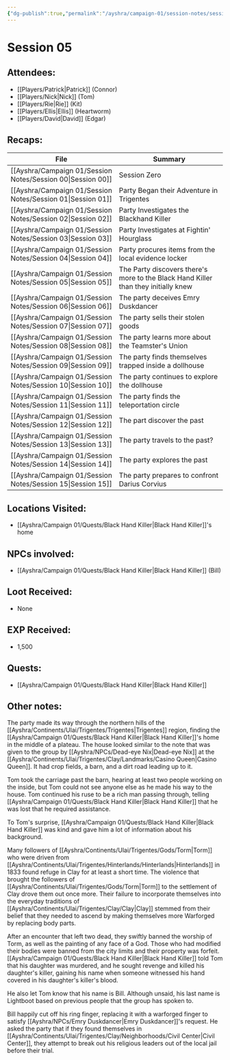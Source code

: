 ```yaml
---
{"dg-publish":true,"permalink":"/ayshra/campaign-01/session-notes/session-05/","tags":["session"],"dgShowLocalGraph":true}
---
```


# Session 05

## Attendees:
- [[Players/Patrick\|Patrick]] (Connor)
- [[Players/Nick\|Nick]] (Tom)
- [[Players/Rie\|Rie]] (Kit)
- [[Players/Ellis\|Ellis]] (Heartworm)
- [[Players/David\|David]] (Edgar)


## Recaps:
| File                                                           | Summary                                                                            |
| -------------------------------------------------------------- | ---------------------------------------------------------------------------------- |
| [[Ayshra/Campaign 01/Session Notes/Session 00\|Session 00]] | Session Zero                                                                       |
| [[Ayshra/Campaign 01/Session Notes/Session 01\|Session 01]] | Party Began their Adventure in Trigentes                                           |
| [[Ayshra/Campaign 01/Session Notes/Session 02\|Session 02]] | Party Investigates the Blackhand Killer                                            |
| [[Ayshra/Campaign 01/Session Notes/Session 03\|Session 03]] | Party Investigates at Fightin' Hourglass                                           |
| [[Ayshra/Campaign 01/Session Notes/Session 04\|Session 04]] | Party procures items from the local evidence locker                                |
| [[Ayshra/Campaign 01/Session Notes/Session 05\|Session 05]] | The Party discovers there's more to the Black Hand Killer than they initially knew |
| [[Ayshra/Campaign 01/Session Notes/Session 06\|Session 06]] | The party deceives Emry Duskdancer                                                 |
| [[Ayshra/Campaign 01/Session Notes/Session 07\|Session 07]] | The party sells their stolen goods                                                 |
| [[Ayshra/Campaign 01/Session Notes/Session 08\|Session 08]] | The party learns more about the Teamster's Union                                   |
| [[Ayshra/Campaign 01/Session Notes/Session 09\|Session 09]] | The party finds themselves trapped inside a dollhouse                              |
| [[Ayshra/Campaign 01/Session Notes/Session 10\|Session 10]] | The party continues to explore the dollhouse                                       |
| [[Ayshra/Campaign 01/Session Notes/Session 11\|Session 11]] | The party finds the teleportation circle                                           |
| [[Ayshra/Campaign 01/Session Notes/Session 12\|Session 12]] | The part discover the past                                                         |
| [[Ayshra/Campaign 01/Session Notes/Session 13\|Session 13]] | The party travels to the past?                                                     |
| [[Ayshra/Campaign 01/Session Notes/Session 14\|Session 14]] | The party explores the past                                                        |
| [[Ayshra/Campaign 01/Session Notes/Session 15\|Session 15]] | The party prepares to confront Darius Corvius                                      |


## Locations Visited:
- [[Ayshra/Campaign 01/Quests/Black Hand Killer\|Black Hand Killer]]'s home
## NPCs involved:
- [[Ayshra/Campaign 01/Quests/Black Hand Killer\|Black Hand Killer]] (Bill)
## Loot Received:
- None
## EXP Received:
- 1,500
## Quests:
- [[Ayshra/Campaign 01/Quests/Black Hand Killer\|Black Hand Killer]]

## Other notes:

The party made its way through the northern hills of the [[Ayshra/Continents/Ulai/Trigentes/Trigentes\|Trigentes]] region, finding the [[Ayshra/Campaign 01/Quests/Black Hand Killer\|Black Hand Killer]]'s home in the middle of a plateau. The house looked similar to the note that was given to the group by [[Ayshra/NPCs/Dead-eye Nix\|Dead-eye Nix]] at the [[Ayshra/Continents/Ulai/Trigentes/Clay/Landmarks/Casino Queen\|Casino Queen]]. It had crop fields, a barn, and a dirt road leading up to it. 

Tom took the carriage past the barn, hearing at least two people working on the inside, but Tom could not see anyone else as he made his way to the house. Tom continued his ruse to be a rich man passing through, telling [[Ayshra/Campaign 01/Quests/Black Hand Killer\|Black Hand Killer]] that he was lost that he required assistance.

To Tom's surprise, [[Ayshra/Campaign 01/Quests/Black Hand Killer\|Black Hand Killer]] was kind and gave him a lot of information about his background. 

Many followers of [[Ayshra/Continents/Ulai/Trigentes/Gods/Torm\|Torm]] who were driven from [[Ayshra/Continents/Ulai/Trigentes/Hinterlands/Hinterlands\|Hinterlands]] in 1833 found refuge in Clay for at least a short time. The violence that brought the followers of [[Ayshra/Continents/Ulai/Trigentes/Gods/Torm\|Torm]] to the settlement of Clay drove them out once more. Their failure to incorporate themselves into the everyday traditions of [[Ayshra/Continents/Ulai/Trigentes/Clay/Clay\|Clay]] stemmed from their belief that they needed to ascend by making themselves more Warforged by replacing body parts. 

After an encounter that left two dead, they swiftly banned the worship of Torm, as well as the painting of any face of a God. Those who had modified their bodies were banned from the city limits and their property was forfeit. [[Ayshra/Campaign 01/Quests/Black Hand Killer\|Black Hand Killer]] told Tom that his daughter was murdered, and he sought revenge and killed his daughter's killer, gaining his name when someone witnessed his hand covered in his daughter's killer's blood.

He also let Tom know that his name is Bill. Although unsaid, his last name is Lightboot based on previous people that the group has spoken to. 

Bill happily cut off his ring finger, replacing it with a warforged finger to satisfy [[Ayshra/NPCs/Emry Duskdancer\|Emry Duskdancer]]'s request. He asked the party that if they found themselves in [[Ayshra/Continents/Ulai/Trigentes/Clay/Neighborhoods/Civil Center\|Civil Center]], they attempt to break out his religious leaders out of the local jail before their trial. 